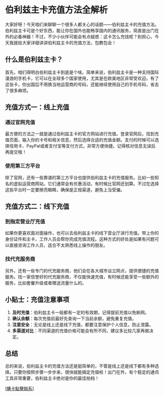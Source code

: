 # 伯利兹主卡充值方法全解析

大家好呀！今天咱们来聊聊一个很多人都关心的话题——伯利兹主卡的充值方法。伯利兹主卡可是个好东西，能让你在国外也能畅享国内的通讯服务，简直是出门在外的必备神器！不过，不少小伙伴可能会有点疑惑：这卡怎么充钱呢？别担心，今天我就给大家详细讲讲伯利兹主卡的充值方法，包教包会！

## 什么是伯利兹主卡？

首先，咱们得明白伯利兹主卡到底是个啥。简单来说，伯利兹主卡是一种支持国际漫游的手机卡，它可以在全球多个国家使用，尤其是在欧美地区非常受欢迎。有了这张卡，你出国后不用换当地运营商的号码，还能继续使用自己的手机号码，省去了很多麻烦。

## 充值方式一：线上充值

### 通过官网充值
最方便的方法之一就是通过伯利兹主卡的官方网站进行充值。登录官网后，找到充值页面，输入你的卡号和相关信息，然后选择合适的充值金额。支付的时候可以选择信用卡、PayPal或者支付宝等支付方式，非常方便快捷。记得核对信息无误后再提交哦！

### 使用第三方平台
除了官网，还有一些靠谱的第三方平台也提供伯利兹主卡的充值服务。比如一些知名的虚拟运营商网站，它们通常会有优惠活动，有时候比官网还划算。不过在选择这些平台时一定要擦亮眼睛，确保是正规渠道，避免上当受骗。

## 充值方式二：线下充值

### 到指定营业厅充值
如果你更喜欢面对面操作，也可以去伯利兹主卡的线下营业厅进行充值。带上你的身份证件和主卡，工作人员会帮你完成充值流程。这种方式的好处是如果有问题可以直接咨询工作人员，适合不太熟悉线上操作的朋友。

### 找代充服务商
另外，还有一些专门的代充服务商，他们会在各大城市设立网点，提供便捷的充值服务。找一家信誉好的代充服务商，不仅能快速充值，有时候还能享受一些额外的服务，比如套餐升级或者赠送流量什么的。

## 小贴士：充值注意事项

1. **及时充值**：伯利兹主卡一般都有一定的有效期，记得提前充值以免断网。
2. **确认余额**：每次充值前最好先查询一下当前余额，避免重复充值。
3. **注意安全**：无论是线上还是线下充值，都要注意保护个人信息，防止泄露。
4. **多渠道对比**：不同渠道的充值价格可能会有所不同，建议多比较几家再做决定。

## 总结

总的来说，伯利兹主卡的充值方法还是挺简单的，不管是线上还是线下都有多种选择。只要你按照步骤一步步来，很快就能搞定充值啦！出门在外，有个稳定的通讯工具非常重要，伯利兹主卡绝对是你的最佳拍档！

[[購卡點擊聯系](https://t.me/s/esim1088)]